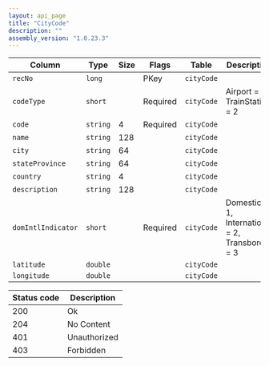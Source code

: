 ```yaml
---
layout: api_page
title: "CityCode"
description: ""
assembly_version: "1.0.23.3"
---
```




| Column | Type | Size | Flags | Table | Description |
| ------ | ---- | ---- | ----- | ----- | ----------- |
| `recNo` | `long` |  | PKey | `cityCode` | 
| `codeType` | `short` |  | Required | `cityCode` | Airport = 1, TrainStation = 2
| `code` | `string` | 4 | Required | `cityCode` | 
| `name` | `string` | 128 |  | `cityCode` | 
| `city` | `string` | 64 |  | `cityCode` | 
| `stateProvince` | `string` | 64 |  | `cityCode` | 
| `country` | `string` | 4 |  | `cityCode` | 
| `description` | `string` | 128 |  | `cityCode` | 
| `domIntlIndicator` | `short` |  | Required | `cityCode` | Domestic = 1, International = 2, Transborder = 3
| `latitude` | `double` |  |  | `cityCode` | 
| `longitude` | `double` |  |  | `cityCode` | 

| Status code | Description |
| ----------- | ----------- |
| 200 | Ok |
| 204 | No Content |
| 401 | Unauthorized |
| 403 | Forbidden |


